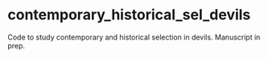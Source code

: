 # contemporary_historical_sel_devils
Code to study contemporary and historical selection in devils. Manuscript in prep. 
